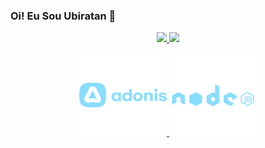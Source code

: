 ### Oi! Eu Sou Ubiratan 👋


<!--
**ubiratanlsc/ubiratanlsc** is a ✨ _special_ ✨ repository because its `README.md` (this file) appears on your GitHub profile.

Here are some ideas to get you started:

- 🔭 I’m currently working on ...
- 🌱 I’m currently learning ...
- 👯 I’m looking to collaborate on ...
- 🤔 I’m looking for help with ...
- 💬 Ask me about ...
- 📫 How to reach me: ...
- 😄 Pronouns: ...
- ⚡ Fun fact: ...
-->
<div align="center">
  <a href="https://github.com/ubiratanlsc">
  <img height="180em" src="https://github-readme-stats.vercel.app/api?username=ubiratanlsc&show_icons=true&theme=material-palenight&include_all_commits=true&count_private=true"/>
  <img height="180em" src="https://github-readme-stats.vercel.app/api/top-langs/?username=ubiratanlsc&layout=compact&langs_count=7&theme=material-palenight"/>
</div>


<div style="display: inline_block" align="center"><br>
  <img alt="Bira-CSS" height="130" width="140" src="./src/img/adonisjs-original-wordmark.svg">
  <img alt="Bira-CSS" height="130" width="140" src="./src/img/nodejs-original-wordmark.svg">
</div>
  
  
          
